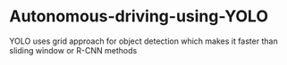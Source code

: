 # Autonomous-driving-using-YOLO
YOLO uses grid approach for object detection which makes it faster than sliding window or R-CNN methods
